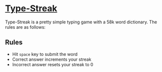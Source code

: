 # [Type-Streak](https://type-streak.emirguvenni.com/)

Type-Streak is a pretty simple typing game with a 58k word dictionary. The rules are as follows:

## Rules
* Hit `space` key to submit the word
* Correct answer increments your streak
* Incorrect answer resets your streak to 0
